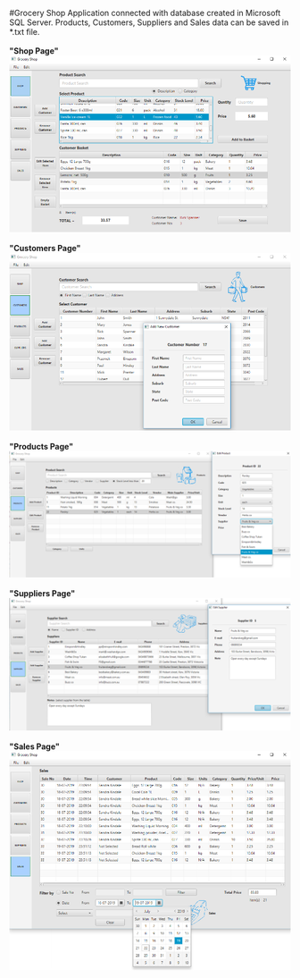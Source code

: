  #Grocery Shop
 Application connected with database created in Microsoft SQL Server. Products, Customers, Suppliers and Sales data can be saved in *.txt file.
<br><br>
<b>"Shop Page"<b>
  <br>
<img src="AppScreenshots/shop.png">
<br><br>
"Customers Page"
  <br>
<img src="AppScreenshots/customers.png">
<br><br>
"Products Page"
  <br>
<img src="AppScreenshots/products2.png">
  <br><br>
"Suppliers Page"
 <br>
<img src="AppScreenshots/suppliers.png">
  <br><br>
  "Sales Page"
 <br>
<img src="AppScreenshots/sales.PNG">




